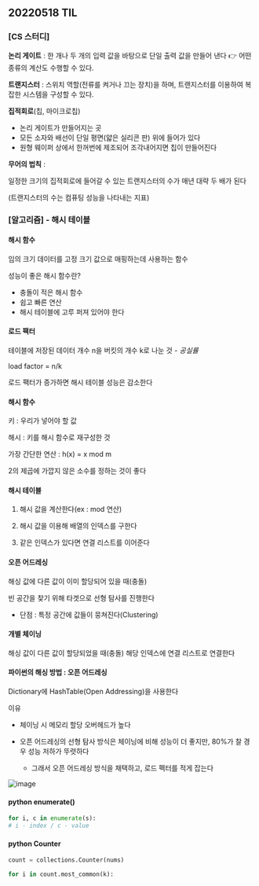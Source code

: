 ## 20220518 TIL

### [CS 스터디]

**논리 게이트** : 한 개나 두 개의 입력 값을 바탕으로 단일 출력 값을 만들어 낸다 👉 어떤 종류의 계산도 수행할 수 있다.

**트랜지스터** : 스위치 역할(전류를 켜거나 끄는 장치)을 하며, 트랜지스터를 이용하여 복잡한 시스템을 구성할 수 있다.

**집적회로**(칩, 마이크로칩) 

- 논리 게이트가 만들어지는 곳
- 모든 소자와 배선이 단일 평면(얇은 실리콘 판) 위에 들어가 있다
- 원형 웨이퍼 상에서 한꺼번에 제조되어 조각내어지면 칩이 만들어진다

**무어의 법칙** :

일정한 크기의 집적회로에 들어갈 수 있는 트랜지스터의 수가 매년 대략 두 배가 된다

(트랜지스터의 수는 컴퓨팅 성능을 나타내는 지표)



### [알고리즘] - 해시 테이블

#### **해시 함수**

임의 크기 데이터를 고정 크기 값으로 매핑하는데 사용하는 함수

 성능이 좋은 해시 함수란?

- 충돌이 적은 해시 함수
- 쉽고 빠른 연산
- 해시 테이블에 고루 퍼져 있어야 한다

#### 로드 팩터 

테이블에 저장된 데이터 개수 n을 버킷의 개수 k로 나눈 것 - *공실률*

load factor = n/k

로드 팩터가 증가하면 해시 테이블 성능은 감소한다



#### 해시 함수

키 : 우리가 넣어야 할 값

해시 : 키를 해시 함수로 재구성한 것

가장 간단한 연산 : h(x) = x mod m

2의 제곱에 가깝지 않은 소수를 정하는 것이 좋다



#### 해시 테이블

1. 해시 값을 계산한다(ex : mod 연산)

2. 해시 값을 이용해 배열의 인덱스를 구한다

3. 같은 인덱스가 있다면 연결 리스트를 이어준다



#### 오픈 어드레싱

해싱 값에 다른 값이 이미 할당되어 있을 때(충돌)

빈 공간을 찾기 위해 타겟으로 선형 탐사를 진행한다 
- 단점 : 특정 공간에 값들이 뭉쳐진다(Clustering)



#### 개별 체이닝

해싱 값이 다른 값이 할당되었을 때(충돌) 해당 인덱스에 연결 리스트로 연결한다



#### 파이썬의 해싱 방법 : 오픈 어드레싱 

Dictionary에 HashTable(Open Addressing)을 사용한다

이유

- 체이닝 시 메모리 할당 오버헤드가 높다

- 오픈 어드레싱의 선형 탐사 방식은 체이닝에 비해 성능이 더 좋지만, 80%가 찰 경우 성능 저하가 뚜렷하다
  - 그래서 오픈 어드레싱 방식을 채택하고, 로드 펙터를 적게 잡는다

![image](https://user-images.githubusercontent.com/17975647/168940269-05e2b5f0-9b0a-4059-a652-52123b885e50.png)



#### python enumerate()

```python
for i, c in enumerate(s):
# i - index / c - value
```


#### python Counter

```python
count = collections.Counter(nums)

for i in count.most_common(k):
```



